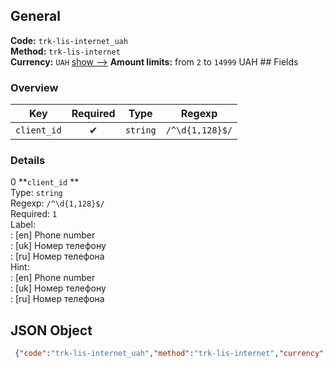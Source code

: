 ## General 
**Code:** `trk-lis-internet_uah`  
**Method:** `trk-lis-internet`  
**Currency:** `UAH` [show -->]() 
**Amount limits:** from `2`  to `14999`  UAH ## Fields 
### Overview 
|Key|Required|Type|Regexp| 
|:---:|:---:|:---:|:---:| 
|`client_id` |✔ |`string` |`/^\d{1,128}$/` | 
 
### Details 
0 **`client_id` **  
Type: `string`  
Regexp: `/^\d{1,128}$/`  
Required: `1`  
Label:  
: [en] Phone number  
: [uk] Номер телефону  
: [ru] Номер телефона  
Hint:  
: [en] Phone number  
: [uk] Номер телефону  
: [ru] Номер телефона  
## JSON Object 
```json
 {"code":"trk-lis-internet_uah","method":"trk-lis-internet","currency":"UAH","fields":[{"key":"client_id","type":"string","label":{"en":"Phone number","uk":"\u041d\u043e\u043c\u0435\u0440 \u0442\u0435\u043b\u0435\u0444\u043e\u043d\u0443","ru":"\u041d\u043e\u043c\u0435\u0440 \u0442\u0435\u043b\u0435\u0444\u043e\u043d\u0430"},"regexp":"\/^\\d{1,128}$\/","required":true,"position":1,"hint":{"en":"Phone number","uk":"\u041d\u043e\u043c\u0435\u0440 \u0442\u0435\u043b\u0435\u0444\u043e\u043d\u0443","ru":"\u041d\u043e\u043c\u0435\u0440 \u0442\u0435\u043b\u0435\u0444\u043e\u043d\u0430"},"example":"0936425623"}],"amount_min":2,"amount_max":14999}```  

